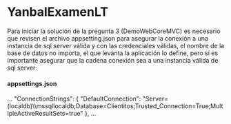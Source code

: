 # YanbalExamenLT

Para iniciar la solución de la pregunta 3 (DemoWebCoreMVC) es necesario que revisen el archivo appsetting.json para asegurar la conexión a una instancia de sql server válida y con las credenciales válidas, el nombre de la base de datos no importa, el que levanta la aplicación lo define, pero sí es importante asegurar que la cadena conexión sea a una instancia válida de sql server:

<h4>appsettings.json</h4>
...
"ConnectionStrings": {
    "DefaultConnection": "Server=(localdb)\\mssqllocaldb;Database=Clientitos;Trusted_Connection=True;MultipleActiveResultSets=true"
  },
  ...
